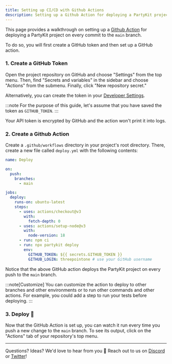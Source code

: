 ```yaml
---
title: Setting up CI/CD with Github Actions
description: Setting up a Github Action for deploying a PartyKit project on every commit to the `main` branch.
---
```


This page provides a walkthrough on setting up a [Github Action](https://github.com/features/actions) for deploying a PartyKit project on every commit to the `main` branch.

To do so, you will first create a GitHub token and then set up a GitHub action.

### 1. Create a GitHub Token

Open the project repository on GitHub and choose "Settings" from the top menu. Then, find "Secrets and variables" in the sidebar and choose "Actions" from the submenu. Finally, click "New repository secret."

Alternatively, you can create the token in your [Developer Settings](https://github.com/settings/tokens/new).

:::note
For the purpose of this guide, let's assume that you have saved the token as `GITHUB_TOKEN`.
:::

Your API token is encrypted by GitHub and the action won't print it into logs.

### 2. Create a Github Action

Create a `.github/workflows` directory in your project's root directory. There, create a new file called `deploy.yml` with the following contents:

```yaml
name: Deploy

on:
  push:
    branches:
      - main

jobs:
  deploy:
    runs-on: ubuntu-latest
    steps:
      - uses: actions/checkout@v3
        with:
          fetch-depth: 0
      - uses: actions/setup-node@v3
        with:
          node-version: 18
      - run: npm ci
      - run: npx partykit deploy
        env:
          GITHUB_TOKEN: ${{ secrets.GITHUB_TOKEN }}
          GITHUB_LOGIN: threepointone # use your GitHub username
```

Notice that the above GitHub action deploys the PartyKit project on every push to the `main` branch.

:::note[Customize]
You can customize the action to deploy to other branches and other environments or to run other commands and other actions. For example, you could add a step to run your tests before deploying.
:::

### 3. Deploy 🚀

Now that the GitHub Action is set up, you can watch it run every time you push a new change to the `main` branch. To see its output, click on the "Actions" tab of your repository's top menu.

---

Questions? Ideas? We'd love to hear from you 🎈 Reach out to us on [Discord](https://discord.gg/KDZb7J4uxJ) or [Twitter](https://twitter.com/partykit_io)!
